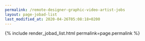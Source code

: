 ```yaml
---
permalink: /remote-designer-graphic-video-artist-jobs
layout: page-jobad-list
last_modified_at: 2020-04-26T05:08:18+0200
---
```

{% include render_jobad_list.html permalink=page.permalink %}
